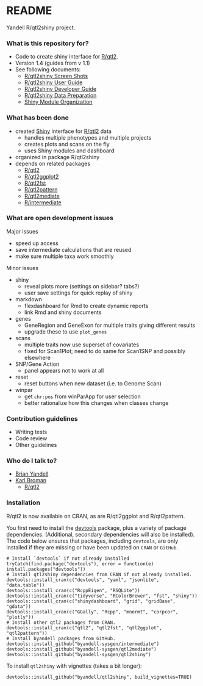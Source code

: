 # README #

Yandell R/qtl2shiny project.

### What is this repository for? ###

* Code to create shiny interface for [R/qtl2](https://cran.r-project.org/package=qtl2).
* Version 1.4 (guides from v 1.1)
* See following documents:
    + [R/qtl2shiny Screen Shots](http://pages.stat.wisc.edu/~yandell/software/qtl2shiny/screenshots.html)
    + [R/qtl2shiny User Guide](https://github.com/byandell/qtl2shiny/blob/master/vignettes/UserGuide.Rmd)
    + [R/qtl2shiny Developer Guide](https://github.com/byandell/qtl2shiny/blob/master/vignettes/DeveloperGuide.Rmd)
    + [R/qtl2shiny Data Preparation](https://github.com/byandell/qtl2shiny/blob/master/vignettes/qtl2shinyData.Rmd)
    + [Shiny Module Organization](https://github.com/byandell-sysgen/qtl2shiny/blob/master/inst/doc/module.md)

### What has been done ###

- created [Shiny](https://shiny.rstudio.com) interface for [R/qtl2](https://cran.r-project.org/package=qtl2) data
    + handles multiple phenotypes and multiple projects
    + creates plots and scans on the fly
    + uses Shiny modules and dashboard
- organized in package R/qtl2shiny
- depends on related packages
    + [R/qtl2](https://cran.r-project.org/package=qtl2)
    + [R/qtl2ggplot2](https://cran.r-project.org/package=qtl2ggplot)
    + [R/qtl2fst](https://cran.r-project.org/package=qtl2fst)
    + [R/qtl2pattern](https://cran.r-project.org/package=qtl2pattern)
    + [R/qtl2mediate](https://github.com/byandell/qtl2mediate)
    + [R/intermediate](https://github.com/byandell/intermediate)

### What are open development issues ###

Major issues

- speed up access
- save intermediate calculations that are reused
- make sure multiple taxa work smoothly

Minor issues

* shiny
    + reveal plots more (settings on sidebar? tabs?)
    + user save settings for quick replay of shiny
* markdown
    + flexdashboard for Rmd to create dynamic reports
    + link Rmd and shiny documents
* genes
    + GeneRegion and GeneExon for multiple traits giving different results
    + upgrade these to use `plot_genes`
* scans
    + multiple traits now use superset of covariates
    + fixed for Scan1Plot; need to do same for Scan1SNP and possibly elsewhere
* SNP/Gene Action
    + panel appears not to work at all
* reset
    + reset buttons when new dataset (i.e. to Genome Scan)
* winpar
    + get `chr:pos` from winParApp for user selection
    + better rationalize how this changes when classes change

### Contribution guidelines ###

* Writing tests
* Code review
* Other guidelines

### Who do I talk to? ###

* [Brian Yandell](http://github.com/byandell)
* [Karl Broman](http://github.com/kbroman)
  + [R/qtl2](https://cran.r-project.org/package=qtl2)

### Installation

R/qtl2 is now available on CRAN, as are R/qtl2ggplot and R/qtl2pattern.

You first need to install the
[devtools](https://cran.r-project.org/package=devtools) package, plus a variety
of package dependencies.
(Additional, secondary dependencies will also be installed).
The code below ensures that packages, including `devtools`, are only
installed if they are missing or have been updated on `CRAN` or `GitHub`.

```
# Install `devtools` if not already installed
tryCatch(find.package("devtools"), error = function(e) install.packages("devtools"))
# Install qtl2shiny dependencies from CRAN if not already installed.
devtools::install_cran(c("devtools", "yaml", "jsonlite", "data.table"))
devtools::install_cran(c("RcppEigen", "RSQLite"))
devtools::install_cran(c("tidyverse", "RColorBrewer", "fst", "shiny"))
devtools::install_cran(c("shinydashboard", "grid", "gridBase", "gdata"))
devtools::install_cran(c("GGally", "Rcpp", "mnormt", "corpcor", "plotly"))
# Install other qtl2 packages from CRAN.
devtools::install_cran(c("qtl2", "qtl2fst", "qtl2ggplot", "qtl2pattern"))
# Install byandell packages from GitHub.
devtools::install_github("byandell-sysgen/intermediate")
devtools::install_github("byandell-sysgen/qtl2mediate")
devtools::install_github("byandell-sysgen/qtl2shiny")
```

To install `qtl2shiny` with vignettes (takes a bit longer):

```
devtools::install_github("byandell/qtl2shiny", build_vignettes=TRUE)
```